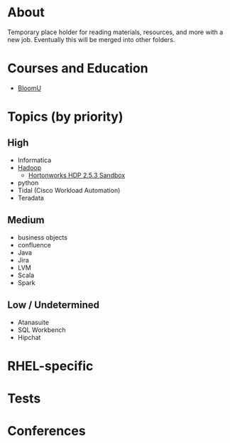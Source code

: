 # About

Temporary place holder for reading materials, resources, and more with a new job. Eventually this will be merged into other folders.

# Courses and Education

* [BloomU](http://bloomu.edu/extended)

# Topics (by priority)

## High

* Informatica
* [Hadoop](https://github.com/mtdeguzis/documents/tree/master/systems-engineer-training/hadoop)
  * [Hortonworks HDP 2.5.3 Sandbox](http://hortonworks.com/downloads/#sandbox)
* python
* Tidal (Cisco Workload Automation)
* Teradata

## Medium

* business objects
* confluence
* Java
* Jira
* LVM
* Scala
* Spark

## Low / Undetermined

* Atanasuite
* SQL Workbench
* Hipchat

# RHEL-specific

# Tests

# Conferences
